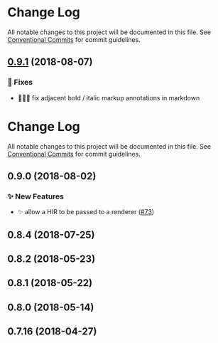 # Change Log

All notable changes to this project will be documented in this file.
See [Conventional Commits](https://conventionalcommits.org) for commit guidelines.

## [0.9.1](https://github.com/CondeNast-Copilot/atjson/compare/@atjson/renderer-commonmark@0.9.0...@atjson/renderer-commonmark@0.9.1) (2018-08-07)


### 🐛 Fixes

* 🐛👯‍♀️ fix adjacent bold / italic markup annotations in markdown



# Change Log

All notable changes to this project will be documented in this file.
See [Conventional Commits](https://conventionalcommits.org) for commit guidelines.

## 0.9.0 (2018-08-02)


### ✨ New Features

* ✨ allow a HIR to be passed to a renderer ([#73](https://github.com/CondeNast-Copilot/atjson/issues/73))

## 0.8.4 (2018-07-25)

## 0.8.2 (2018-05-23)

## 0.8.1 (2018-05-22)

## 0.8.0 (2018-05-14)

## 0.7.16 (2018-04-27)
